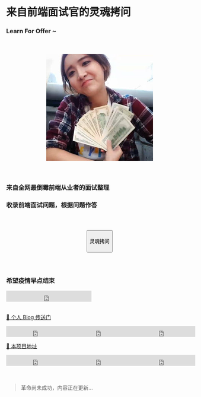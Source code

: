 # 来自前端面试官的灵魂拷问

### Learn For Offer ~

<style>
#button {
  height: 140px;
  display: flex;
  align-items: center;
  justify-content: center;
}
#button a {
  display: inline-block;
}
#button button {
  cursor: pointer;
  height: 60px;
}
</style>

<div style="display: flex;justify-content:center;align-items: center;height: 360px;">
  <img src="./.vuepress/assets/img/chenyifaer.jpg"/>
</div>

<h3>来自全网最倒霉前端从业者的面试整理</h3>
<h3>收录前端面试问题，根据问题作答</h3>


<div id="button">
  <a href="./灵魂拷问" class="nav-link action-button">
    <button>灵魂拷问</button>
  </a>
</div>

<!-- <div id="button">
  <a href="./灵魂拷问" class="nav-link action-button">
    <button>灵魂拷问</button>
  </a>
</div>
<div id="button">
  <a href="./知识库" class="nav-link action-button">
    <button>知识库</button>
  </a>
</div>
<div id="button">
  <a href="./手写的源码" class="nav-link action-button">
    <button>手写的源码</button>
  </a>
</div>
<div id="button">
  <a href="./随手记" class="nav-link action-button">
    <button>随手记</button>
  </a>
</div> -->

<div style="display:flex;">
  <h3>希望疫情早点结束</h3>
</div>

<div style="display:flex;">
  <iframe src="https://ghbtns.com/github-btn.html?user=yuartian&type=follow&count=true&size=large" frameborder="0" scrolling="0" width="230" height="30" title="Follow @Yu on GitHub"></iframe>
</div><br>

[🌌 个人 Blog 传送门](https://github.com/YuArtian/blog)

<div style="display:flex;">
  <iframe src="https://ghbtns.com/github-btn.html?user=yuartian&repo=blog&type=star&count=true&size=large" frameborder="0" scrolling="0" width="170" height="30" title="GitHub"></iframe>
	<iframe src="https://ghbtns.com/github-btn.html?user=yuartian&repo=blog&type=fork&count=true&size=large" frameborder="0" scrolling="0" width="170" height="30" title="Fork twbs/bootstrap on GitHub"></iframe>
  <iframe src="https://ghbtns.com/github-btn.html?user=yuartian&repo=blog&type=watch&count=true&size=large&v=2" frameborder="0" scrolling="0" width="170" height="30" title="GitHub"></iframe>
</div>

[🌌 本项目地址](https://github.com/YuArtian/yuartian.github.io)

<div style="display:flex;">
  <iframe src="https://ghbtns.com/github-btn.html?user=yuartian&repo=yuartian.github.io&type=star&count=true&size=large" frameborder="0" scrolling="0" width="170" height="30" title="GitHub"></iframe>
	<iframe src="https://ghbtns.com/github-btn.html?user=yuartian&repo=yuartian.github.io&type=fork&count=true&size=large" frameborder="0" scrolling="0" width="170" height="30" title="Fork twbs/bootstrap on GitHub"></iframe>
  <iframe src="https://ghbtns.com/github-btn.html?user=yuartian&repo=yuartian.github.io&type=watch&count=true&size=large&v=2" frameborder="0" scrolling="0" width="170" height="30" title="GitHub"></iframe>
</div>
<br>
<br>

> 革命尚未成功，内容正在更新...
